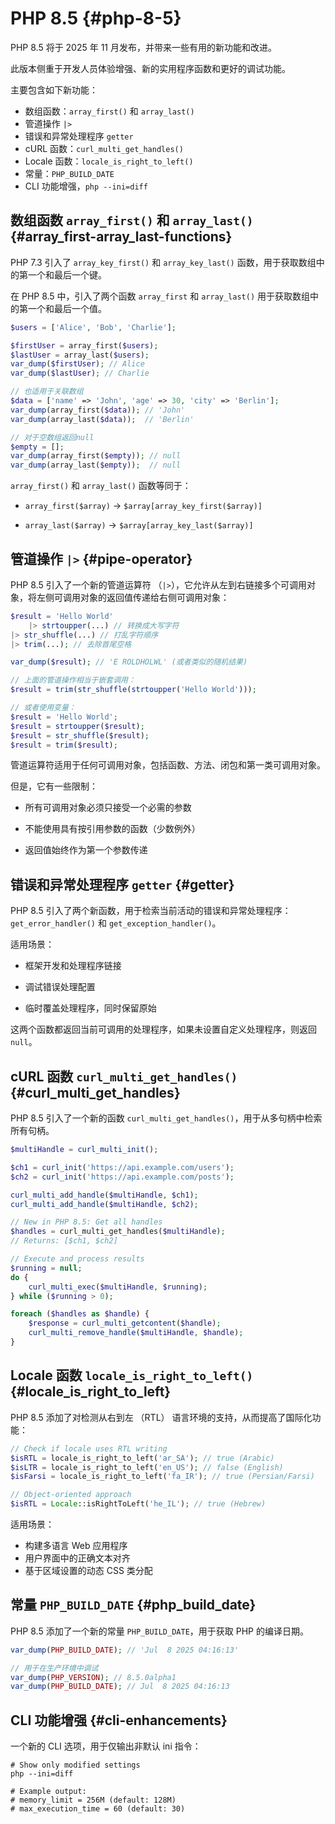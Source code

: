 # PHP 8.5 {#php-8-5}

PHP 8.5 将于 2025 年 11 月发布，并带来一些有用的新功能和改进。

此版本侧重于开发人员体验增强、新的实用程序函数和更好的调试功能。

主要包含如下新功能：

- 数组函数：`array_first()` 和 `array_last()`
- 管道操作 `|>`
- 错误和异常处理程序 `getter`
- cURL 函数：`curl_multi_get_handles()`
- Locale 函数：`locale_is_right_to_left()`
- 常量：`PHP_BUILD_DATE`
- CLI 功能增强，`php --ini=diff` 

## 数组函数 `array_first()` 和 `array_last()` {#array_first-array_last-functions}

PHP 7.3 引入了 `array_key_first()` 和 `array_key_last()` 函数，用于获取数组中的第一个和最后一个键。

在 PHP 8.5 中，引入了两个函数 `array_first` 和 `array_last()` 用于获取数组中的第一个和最后一个值。

```php
$users = ['Alice', 'Bob', 'Charlie'];

$firstUser = array_first($users);
$lastUser = array_last($users);
var_dump($firstUser); // Alice
var_dump($lastUser); // Charlie

// 也适用于关联数组
$data = ['name' => 'John', 'age' => 30, 'city' => 'Berlin'];
var_dump(array_first($data)); // 'John'
var_dump(array_last($data));  // 'Berlin'

// 对于空数组返回null
$empty = [];
var_dump(array_first($empty)); // null
var_dump(array_last($empty));  // null
```

`array_first()` 和 `array_last()` 函数等同于：


- `array_first($array)` → `$array[array_key_first($array)]`

- `array_last($array)` → `$array[array_key_last($array)]`

## 管道操作 `|>` {#pipe-operator}

PHP 8.5 引入了一个新的管道运算符 （`|>`），它允许从左到右链接多个可调用对象，将左侧可调用对象的返回值传递给右侧可调用对象：

```php
$result = 'Hello World'
    |> strtoupper(...) // 转换成大写字符
|> str_shuffle(...) // 打乱字符顺序
|> trim(...); // 去除首尾空格

var_dump($result); // 'E ROLDHOLWL' (或者类似的随机结果)

// 上面的管道操作相当于嵌套调用：
$result = trim(str_shuffle(strtoupper('Hello World')));

// 或者使用变量：
$result = 'Hello World';
$result = strtoupper($result);
$result = str_shuffle($result);
$result = trim($result);
```

管道运算符适用于任何可调用对象，包括函数、方法、闭包和第一类可调用对象。

但是，它有一些限制：

- 所有可调用对象必须只接受一个必需的参数

- 不能使用具有按引用参数的函数（少数例外）

- 返回值始终作为第一个参数传递

## 错误和异常处理程序 `getter` {#getter}

PHP 8.5 引入了两个新函数，用于检索当前活动的错误和异常处理程序：`get_error_handler()` 和 `get_exception_handler()`。

适用场景：

- 框架开发和处理程序链接

- 调试错误处理配置

- 临时覆盖处理程序，同时保留原始

这两个函数都返回当前可调用的处理程序，如果未设置自定义处理程序，则返回 `null`。


## cURL 函数 `curl_multi_get_handles()` {#curl_multi_get_handles}

PHP 8.5 引入了一个新的函数 `curl_multi_get_handles()`，用于从多句柄中检索所有句柄。

```php
$multiHandle = curl_multi_init();

$ch1 = curl_init('https://api.example.com/users');
$ch2 = curl_init('https://api.example.com/posts');

curl_multi_add_handle($multiHandle, $ch1);
curl_multi_add_handle($multiHandle, $ch2);

// New in PHP 8.5: Get all handles
$handles = curl_multi_get_handles($multiHandle);
// Returns: [$ch1, $ch2]

// Execute and process results
$running = null;
do {
    curl_multi_exec($multiHandle, $running);
} while ($running > 0);

foreach ($handles as $handle) {
    $response = curl_multi_getcontent($handle);
    curl_multi_remove_handle($multiHandle, $handle);
}
```

## Locale 函数 `locale_is_right_to_left()` {#locale_is_right_to_left}

PHP 8.5 添加了对检测从右到左 （RTL） 语言环境的支持，从而提高了国际化功能：

```php
// Check if locale uses RTL writing
$isRTL = locale_is_right_to_left('ar_SA'); // true (Arabic)
$isLTR = locale_is_right_to_left('en_US'); // false (English)
$isFarsi = locale_is_right_to_left('fa_IR'); // true (Persian/Farsi)

// Object-oriented approach
$isRTL = Locale::isRightToLeft('he_IL'); // true (Hebrew)
```

适用场景：

- 构建多语言 Web 应用程序
- 用户界面中的正确文本对齐
- 基于区域设置的动态 CSS 类分配

## 常量 `PHP_BUILD_DATE` {#php_build_date}

PHP 8.5 添加了一个新的常量 `PHP_BUILD_DATE`，用于获取 PHP 的编译日期。

```php
var_dump(PHP_BUILD_DATE); // 'Jul  8 2025 04:16:13'

// 用于在生产环境中调试
var_dump(PHP_VERSION); // 8.5.0alpha1
var_dump(PHP_BUILD_DATE); // Jul  8 2025 04:16:13
```

## CLI 功能增强 {#cli-enhancements}

一个新的 CLI 选项，用于仅输出非默认 ini 指令：

```shell
# Show only modified settings
php --ini=diff

# Example output:
# memory_limit = 256M (default: 128M)
# max_execution_time = 60 (default: 30)
```

